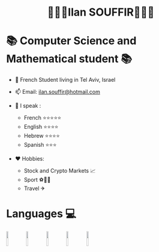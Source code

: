 # <h1 align="center">👨🏽‍💻Ilan SOUFFIR👨🏽‍💻</h1>
# 📚 Computer Science and Mathematical student 📚

  
* 📌 French Student living in Tel Aviv, Israel   
* 📫 Email: ilan.souffir@hotmail.com 
* 👄 I speak :
  *  French ⭐⭐⭐⭐⭐
  *  English ⭐⭐⭐⭐
  *  Hebrew ⭐⭐⭐⭐
  *  Spanish ⭐⭐⭐
     
* ❤️ Hobbies: 
  * Stock and Crypto Markets 📈 
  * Sport ⚽🥋🎾
  * Travel ✈     

# Languages 💻
<p align="left">
  <img align="left" width=10% src = "https://user-images.githubusercontent.com/55143087/140656080-18e3a6fa-9b09-4da7-8d30-5923ec747a2b.png"/>
  <img align="left" width=10% src = "https://user-images.githubusercontent.com/55143087/140655777-6e0602ad-96ac-43fc-ab81-ff818c75a250.png"/>
  <img align="left" width=10% src = "https://user-images.githubusercontent.com/55143087/140656136-4231ba50-aefa-456d-8007-7dca9233438d.png"/>
  <img align="left" width=10% src = "https://user-images.githubusercontent.com/55143087/140656142-7d6c60ac-39a0-48e8-b605-b96b5a794d1a.png"/>
  <img align="left" width=10% src = "https://user-images.githubusercontent.com/55143087/140664080-db347985-c611-4f46-bd2c-3cf089f806c5.png"/>
   </p>

    

